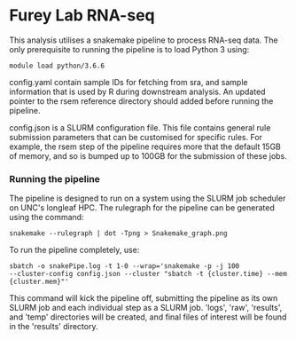 # Furey Lab RNA-seq

This analysis utilises a snakemake pipeline to process RNA-seq data. The only prerequisite to running the pipeline is to load Python 3 using:

```
module load python/3.6.6
```

config.yaml contain sample IDs for fetching from sra, and sample information that is used by R during downstream analysis. An updated pointer to the rsem reference directory should added before running the pipeline. 

config.json is a SLURM configuration file. This file contains general rule submission parameters that can be customised for specific rules. For example, the rsem step of the pipeline requires more that the default 15GB of memory, and so is bumped up to 100GB for the submission of these jobs.

### Running the pipeline

The pipeline is designed to run on a system using the SLURM job scheduler on UNC's longleaf HPC. The rulegraph for the pipeline can be generated using the command:

```
snakemake --rulegraph | dot -Tpng > Snakemake_graph.png
```

To run the pipeline completely, use:

```
sbatch -o snakePipe.log -t 1-0 --wrap='snakemake -p -j 100 
--cluster-config config.json --cluster "sbatch -t {cluster.time} --mem {cluster.mem}"'
```

This command will kick the pipeline off, submitting the pipeline as its own SLURM job and each individual step as a SLURM job. 'logs', 'raw', 'results', and 'temp' directories will be created, and final files of interest will be found in the 'results' directory.
